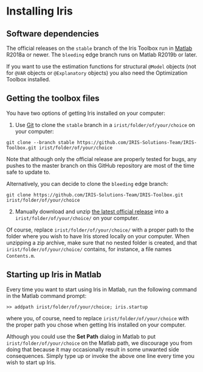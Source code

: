 
# Installing Iris

## Software dependencies

The official releases on the `stable` branch of the Iris Toolbox run in
[Matlab](https://www.mathworks.com/matlab) R2018a or newer. The `bleeding`
edge branch runs on Matlab R2019b or later.

If you want to use the estimation functions for structural `@Model` objects
(not for `@VAR` objects or `@Explanatory` objects) you also need the
Optimization Toolbox installed.


## Getting the toolbox files

You have two options of getting Iris installed on your computer:

1. Use [Git](https://git-scm.com) to clone the `stable` branch in a
   `irist/folder/of/your/choice` on your computer:

```
git clone --branch stable https://github.com/IRIS-Solutions-Team/IRIS-Toolbox.git irist/folder/of/your/choice
```

Note that although only the official release are properly tested for bugs,
any pushes to the master branch on this GitHub repository are most of the
time safe to update to.

Alternatively, you can decide to clone the `bleeding` edge branch:

```
git clone https://github.com/IRIS-Solutions-Team/IRIS-Toolbox.git irist/folder/of/your/choice
```


2. Manually download and unzip [the latest official
   release](https://github.com/IRIS-Solutions-Team/IRIS-Toolbox/releases/tag/Release-20210802)
   into a `irist/folder/of/your/choice/` on your computer.

Of course, replace `irist/folder/of/your/choice/` with a proper path to the
folder where you wish to have Iris stored locally on your computer. When
unzipping a zip archive, make sure that no nested folder is created, and
that `irist/folder/of/your/choice/` contains, for instance, a file names
`Contents.m`.



## Starting up Iris in Matlab

Every time you want to start using Iris in Matlab, run the following
command in the Matlab command prompt:

```
>> addpath irist/folder/of/your/choice; iris.startup
```

where you, of course, need to replace `irist/folder/of/your/choice` with
the proper path you chose when getting Iris installed on your computer.

Although you could use the **Set Path** dialog in Matlab to put
`irist/folder/of/your/choice` on the Matlab path, we discourage you from
doing that because it may occasionally result in some unwanted side
consequences. Simply type up or invoke the above one line every time you
wish to start up Iris.

